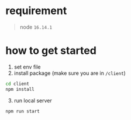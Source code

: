 # requirement
> node `16.14.1`
# how to get started
1. set env file
2. install package (make sure you are in `/client`)
```bash
cd client
npm install
```
3. run local server
```bash
npm run start
```
